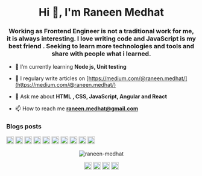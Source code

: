 <h1 align="center">Hi 👋, I'm Raneen Medhat</h1>
<h3 align="center">Working as Frontend Engineer is not a traditional work for me, it is always interesting. I love writing code and JavaScript is my best friend . Seeking to learn more technologies and tools and share with people what i learned.</h3>

- 🌱 I’m currently learning **Node js, Unit testing**

- 📝 I regulary write articles on [https://medium.com/@raneen.medhat/](https://medium.com/@raneen.medhat/)

- 💬 Ask me about **HTML , CSS, JavaScript, Angular and React**

- 📫 How to reach me **raneen.medhat@gmail.com**

### Blogs posts
<!-- BLOG-POST-LIST:START -->
<!-- BLOG-POST-LIST:END -->

<p align="left"><img src="https://devicons.github.io/devicon/devicon.git/icons/react/react-original-wordmark.svg" alt="react" width="20" height="20"/> <img src="https://devicons.github.io/devicon/devicon.git/icons/angularjs/angularjs-original.svg" alt="angularjs" width="20" height="20"/> <img src="https://devicons.github.io/devicon/devicon.git/icons/css3/css3-original-wordmark.svg" alt="css3" width="20" height="20"/> <img src="https://devicons.github.io/devicon/devicon.git/icons/gulp/gulp-plain.svg" alt="gulp" width="20" height="20"/> <img src="https://devicons.github.io/devicon/devicon.git/icons/html5/html5-original-wordmark.svg" alt="html5" width="20" height="20"/> <img src="https://devicons.github.io/devicon/devicon.git/icons/javascript/javascript-original.svg" alt="javascript" width="20" height="20"/> <img src="https://devicons.github.io/devicon/devicon.git/icons/typescript/typescript-original.svg" alt="typescript" width="20" height="20"/> <img src="https://devicons.github.io/devicon/devicon.git/icons/sass/sass-original.svg" alt="sass" width="20" height="20"/> <img src="https://devicons.github.io/devicon/devicon.git/icons/linux/linux-original.svg" alt="linux" width="20" height="20"/> <img src="https://devicons.github.io/devicon/devicon.git/icons/redux/redux-original.svg" alt="redux" width="20" height="20"/></p><p align="center"> <img src="https://github-readme-stats.vercel.app/api?username=raneen-medhat&show_icons=true" alt="raneen-medhat" /> </p>

<p align="center">
<a href="https://codepen.io/raneen_medhat" target="blank"><img align="center" src="https://cdn.jsdelivr.net/npm/simple-icons@3.0.1/icons/codepen.svg" alt="raneen_medhat" height="20" width="20" /></a>
<a href="https://linkedin.com/in/raneen-medhat" target="blank"><img align="center" src="https://cdn.jsdelivr.net/npm/simple-icons@3.0.1/icons/linkedin.svg" alt="raneen-medhat" height="20" width="20" /></a>
<a href="https://stackoverflow.com/users/10148722" target="blank"><img align="center" src="https://cdn.jsdelivr.net/npm/simple-icons@3.0.1/icons/stackoverflow.svg" alt="10148722" height="20" width="20" /></a>
<a href="https://medium.com/@raneen.medhat" target="blank"><img align="center" src="https://cdn.jsdelivr.net/npm/simple-icons@3.0.1/icons/medium.svg" alt="@raneen.medhat" height="20" width="20" /></a>
</p>
